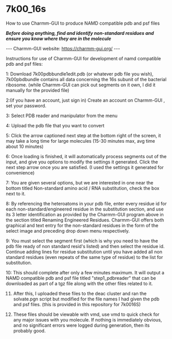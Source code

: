 # 7k00_16s
How to use Charmm-GUI to produce NAMD compatible pdb and psf files

***Before doing anything, find and identify non-standard residues and ensure you know where they are in the molecule***

--- Charmm-GUI website: https://charmm-gui.org/ ---

 Instructions for use of Charmm-GUI for development of namd compatible pdb and psf files:

 1: Download 7k00pdbbundle1edit.pdb (or whatever pdb file you wish), 7k00pbdbundle contains all data concerning the 16s subunit of the bacterial ribosome.  (while Charmm-GUI can pick out segments on it own, I did it manually for the provided file)

 
 2:(if you have an account, just sign in) Create an account on Charmm-GUI , set your password.

 
 3: Select PDB reader and manipulator from the menu

 
 4: Upload the pdb file that you want to convert

 
 5: Click the arrow captioned next step at the bottom right of the screen, it may take a long time for large molecules (15-30 minutes max, avg time about 10 minutes)

 
 6: Once loading is finished, it will automatically process segments out of the input, and give you options to modify the settings it generated. Click the next step arrow once you are satisfied. (I used the settings it generated for convenience)

 
 7: You are given several options, but we are interested in one near the bottom titled Non-standard amino acid / RNA substitution, check the box next to it.

 
 8: By referencing the heteroatoms in your pdb file, enter every residue id for each non-standard/engineered residue in the substitution section, and use its 3 letter identification as provided by the Charmm-GUI program above in the section titled Renaming Engineered Residues. Charmm-GUI offers both graphical and text entry for the non-standard residues in the form of the select image and preceding drop down menu respectively.

 
 9: You must select the segment first (which is why you need to have the pdb file ready of non standard resid's listed) and then select the residue id. Continue adding lines for residue substitution until you have added all non standard residues (even repeats of the same type of residue) to the list for substitution. 


 10: This should complete after only a few minutes maximum. It will output a NAMD compatible pdb and psf file titled "step1_pdbreader" that can be downloaded as part of a tgz file along with the other files related to it.


 11. After this, I uploaded these files to the deac cluster and ran the solvate.pgn script but modified for the file names I had given the pdb and psf files. (this is provided in this repository for 7k0016S)


 12. These files should be viewable with vmd, use vmd to quick check for any major issues with you molecule. If nothing is immediately obvious, and no significant errors were logged during generation, then its probably good. 
